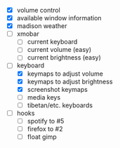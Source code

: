 - [x] volume control
- [x] available window information
- [x] madison weather
- [ ] xmobar
    - [ ] current keyboard
    - [ ] current volume (easy)
    - [ ] current brightness (easy)
- [ ] keyboard
    - [x] keymaps to adjust volume
    - [x] keymaps to adjust brightness
    - [x] screenshot keymaps
    - [ ] media keys
    - [ ] tibetan/etc. keyboards
- [ ] hooks
    - [ ] spotify to #5
    - [ ] firefox to #2
    - [ ] float gimp
